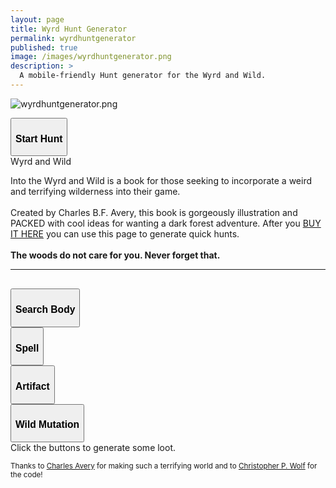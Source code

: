 ```yaml
---
layout: page
title: Wyrd Hunt Generator
permalink: wyrdhuntgenerator
published: true
image: /images/wyrdhuntgenerator.png
description: >
  A mobile-friendly Hunt generator for the Wyrd and Wild.
---
```

![wyrdhuntgenerator.png]({{site.url}}/images/wyrdhuntgenerator.png)

<p class="tightSpacing" id="huntText"></p>

<div id="newButtons" class="row centerButtons">
  <div class="col-md-6 col-12">
    <button class="btn wyrd-btn" onclick="startHunt()">
      <h3>Start Hunt</h3>
    </button>
  </div>
</div>

<div class="tightSpacing" id="encounterText"></div>

<div class="container generatorCard" style="margin-bottom: 30px;">
  <div class="tightSpacing h3" id="locationTitle">Wyrd and Wild</div>
  <p id="locationDesc">Into the Wyrd and Wild is a book for those seeking to incorporate a weird and terrifying wilderness into their game.<br><br>Created by Charles B.F. Avery, this book is gorgeously illustration and PACKED with cool ideas for wanting a dark forest adventure. After you <a href="http://google.com">BUY IT HERE</a> you can use this page to generate quick hunts.<br><br><strong>The woods do not care for you. Never forget that.</strong>
  </p>
  <hr class="tightSpacing">
  <p id="pathsText"></p>
</div>

<div class="row centerButtons">
  <div class="col-md-6 col-12">
    <button id="newButtons" class="btn wyrd-btn" onclick="searchBody()">
      <h3>Search Body</h3>
    </button>
  </div>
    <div class="col-md-6 col-12">
    <button id="newButtons" class="btn wyrd-btn" onclick="spell()">
      <h3>Spell</h3>
    </button>
  </div>
    <div class="col-md-6 col-12">
    <button id="newButtons" class="btn wyrd-btn" onclick="artifact()">
      <h3>Artifact</h3>
    </button>
  </div>
    <div class="col-md-6 col-12">
    <button id="newButtons" class="btn wyrd-btn" onclick="mutation()">
      <h3>Wild Mutation</h3>
    </button>
  </div>
</div>

<div class="container generatorCard">
  <div class="row">
    <div class="col tightSpacing" id="lootBox">Click the buttons to generate some loot.</div>
  </div>
</div>

<small>Thanks to <a href="https://twitter.com/CharlieFergaves">Charles Avery</a> for making such a terrifying world and to <a href="http://chrispwolf.com/">Christopher P. Wolf</a> for the code!</small>

<script async src="/_pages/wyrdhunt.js" charset="utf-8"></script>

